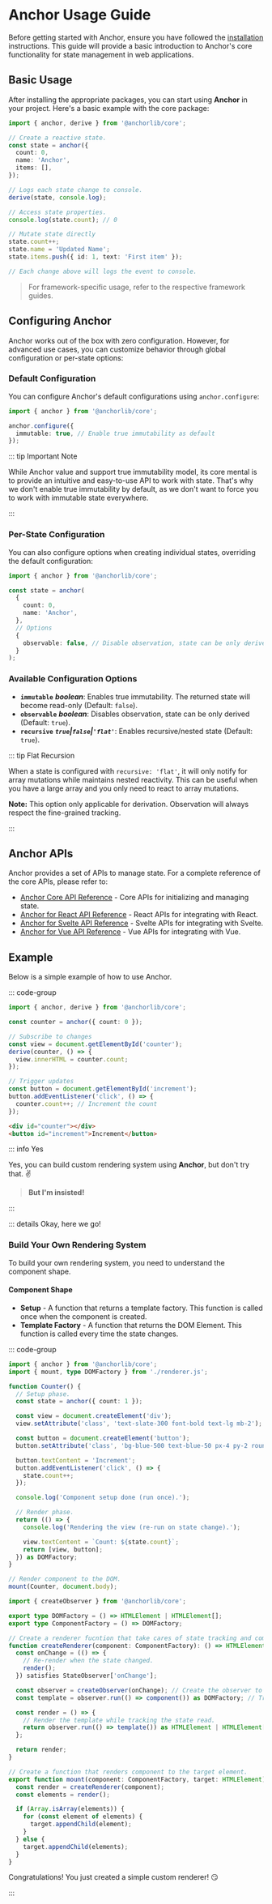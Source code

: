 # **Anchor Usage Guide**

Before getting started with Anchor, ensure you have followed the [installation](/installation) instructions.
This guide will provide a basic introduction to Anchor's core functionality for state management in web applications.

## **Basic Usage**

After installing the appropriate packages, you can start using **Anchor** in your project. Here's a basic example with
the core package:

```typescript
import { anchor, derive } from '@anchorlib/core';

// Create a reactive state.
const state = anchor({
  count: 0,
  name: 'Anchor',
  items: [],
});

// Logs each state change to console.
derive(state, console.log);

// Access state properties.
console.log(state.count); // 0

// Mutate state directly
state.count++;
state.name = 'Updated Name';
state.items.push({ id: 1, text: 'First item' });

// Each change above will logs the event to console.
```

> For framework-specific usage, refer to the respective framework guides.

## **Configuring Anchor**

Anchor works out of the box with zero configuration. However, for advanced use cases, you can customize behavior through
global configuration or per-state options:

### **Default Configuration**

You can configure Anchor's default configurations using `anchor.configure`:

```typescript
import { anchor } from '@anchorlib/core';

anchor.configure({
  immutable: true, // Enable true immutability as default
});
```

::: tip Important Note

While Anchor value and support true immutability model, its core mental is to provide an intuitive and easy-to-use API
to work with state. That's why we don't enable true immutability by default, as we don't want to force you to work with
immutable state everywhere.

:::

### **Per-State Configuration**

You can also configure options when creating individual states, overriding the default configuration:

```typescript
import { anchor } from '@anchorlib/core';

const state = anchor(
  {
    count: 0,
    name: 'Anchor',
  },
  // Options
  {
    observable: false, // Disable observation, state can be only derived.
  }
);
```

### **Available Configuration Options**

- **`immutable`** **_boolean_**: Enables true immutability. The returned state will become read-only (Default: `false`).
- **`observable`** **_boolean_**: Disables observation, state can be only derived (Default: `true`).
- **`recursive`** **_`true`|`false`|`'flat'`_**: Enables recursive/nested state (Default: `true`).

::: tip Flat Recursion

When a state is configured with `recursive: 'flat'`, it will only notify for array mutations while maintains nested
reactivity. This can be useful when you have a large array and you only need to react to array mutations.

**Note:** This option only applicable for derivation. Observation will always respect the fine-grained tracking.

:::

## **Anchor APIs**

Anchor provides a set of APIs to manage state. For a complete reference of the core APIs, please refer to:

- [Anchor Core API Reference](/apis/core/initialization) - Core APIs for initializing and managing state.
- [Anchor for React API Reference](/apis/react/initialization) - React APIs for integrating with React.
- [Anchor for Svelte API Reference](/apis/svelte/initialization) - Svelte APIs for integrating with Svelte.
- [Anchor for Vue API Reference](/apis/vue/initialization) - Vue APIs for integrating with Vue.

## **Example**

Below is a simple example of how to use Anchor.

::: code-group

```typescript [counter.ts]
import { anchor, derive } from '@anchorlib/core';

const counter = anchor({ count: 0 });

// Subscribe to changes
const view = document.getElementById('counter');
derive(counter, () => {
  view.innerHTML = counter.count;
});

// Trigger updates
const button = document.getElementById('increment');
button.addEventListener('click', () => {
  counter.count++; // Increment the count
});
```

```html [index.html]
<div id="counter"></div>
<button id="increment">Increment</button>
```

::: info Yes

Yes, you can build custom rendering system using **Anchor**, but don't try that. ✌️

> **But I'm insisted!**

:::

::: details Okay, here we go!

### Build Your Own Rendering System

To build your own rendering system, you need to understand the component shape.

#### Component Shape

- **Setup** - A function that returns a template factory. This function is called once when the component is created.
- **Template Factory** - A function that returns the DOM Element. This function is called every time the state changes.

::: code-group

```ts [component.ts]
import { anchor } from '@anchorlib/core';
import { mount, type DOMFactory } from './renderer.js';

function Counter() {
  // Setup phase.
  const state = anchor({ count: 1 });

  const view = document.createElement('div');
  view.setAttribute('class', 'text-slate-300 font-bold text-lg mb-2');

  const button = document.createElement('button');
  button.setAttribute('class', 'bg-blue-500 text-blue-50 px-4 py-2 rounded-md');

  button.textContent = 'Increment';
  button.addEventListener('click', () => {
    state.count++;
  });

  console.log('Component setup done (run once).');

  // Render phase.
  return (() => {
    console.log('Rendering the view (re-run on state change).');

    view.textContent = `Count: ${state.count}`;
    return [view, button];
  }) as DOMFactory;
}

// Render component to the DOM.
mount(Counter, document.body);
```

```ts [renderer.ts]
import { createObserver } from '@anchorlib/core';

export type DOMFactory = () => HTMLElement | HTMLElement[];
export type ComponentFactory = () => DOMFactory;

// Create a renderer fucntion that take cares of state tracking and component setup.
function createRenderer(component: ComponentFactory): () => HTMLElement | HTMLElement[] {
  const onChange = (() => {
    // Re-render when the state changed.
    render();
  }) satisfies StateObserver['onChange'];

  const observer = createObserver(onChange); // Create the observer to track the state.
  const template = observer.run(() => component()) as DOMFactory; // Track the state read during component setup.

  const render = () => {
    // Render the template while tracking the state read.
    return observer.run(() => template()) as HTMLElement | HTMLElement[];
  };

  return render;
}

// Create a function that renders component to the target element.
export function mount(component: ComponentFactory, target: HTMLElement) {
  const render = createRenderer(component);
  const elements = render();

  if (Array.isArray(elements)) {
    for (const element of elements) {
      target.appendChild(element);
    }
  } else {
    target.appendChild(elements);
  }
}
```

Congratulations! You just created a simple custom renderer! 😏

:::
